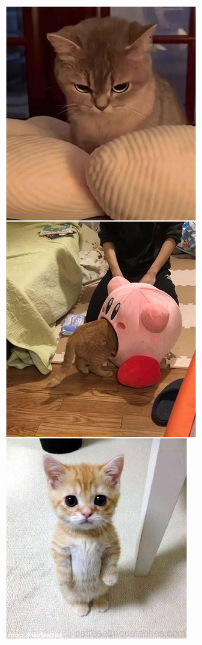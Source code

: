 ![isso é uma imagem](./IMG/gato%203.png)
![isso é uma imagem](./IMG/gato%202.png)
![isso é uma imagem](./IMG/gato%201.png)

